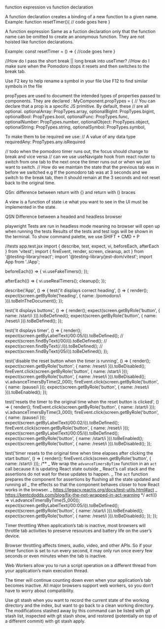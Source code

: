 function expression vs function declaration

A function declaration creates a binding of a new function to a given name.
Example: function resetTimer(){
// code goes here
}

A function expression
Same as a fuction declaration only that the function name can be omitted to create an anonymous function.
They are not hoisted like function declarations.

Example:
const resetTimer = () => {
//code goes here
}

//How do I pass the short break || long break into useTimer?
//How do I make sure when the Pomodoro stops it resets and then switches to the break tab.

Use F2 key to help rename a symbol in your file
Use F12 to find similar symbols in the file

propTypes are used to document the intended types of properties passed to components.
They are declared :
MyComponent.propTypes = {
// You can declare that a prop is a specific JS primitive. By default, these
// are all optional.
optionalArray: PropTypes.array,
optionalBigInt: PropTypes.bigint,
optionalBool: PropTypes.bool,
optionalFunc: PropTypes.func,
optionalNumber: PropTypes.number,
optionalObject: PropTypes.object,
optionalString: PropTypes.string,
optionalSymbol: PropTypes.symbol,

To make them to be required we use:
// A value of any data type
requiredAny: PropTypes.any.isRequired

// todo
when the pomodoro timer runs out, the focus should change to break and vice versa
// can we use useNavigate hook from react router to switch from one tab to the next once the timer runs out or when we just want to switch.
// How do we maintain the state that the previous tab was in before we switched e.g
If the pomodoro tab was at 3 seconds and we switch to the break tab, then it should remain at the 3 seconds and not reset back to the original time.

QSn:
difference between return with {} and return with () braces

A view is a function of state i.e what you want to see in the UI must be implemented in the state.

QSN
Difference between a headed and headless browser

playwright
Tests are run in headless mode meaning no browser will open up when running the tests
Results of the tests and test logs will be shown in the terminal.
To show command palette, we use SHIFT + CMD + P

//tests app.test.jsx
import { describe, test, expect, vi, beforeEach, afterEach } from 'vitest';
import { fireEvent, render, screen, cleanup, act } from '@testing-library/react';
import '@testing-library/jest-dom/vitest';
import App from './App';

beforeEach(() => {
vi.useFakeTimers();
});

afterEach(() => {
vi.useRealTimers();
cleanup();
});

describe('App', () => {
test('it displays correct heading', () => {
render(<App />);
expect(screen.getByRole('heading', { name: /pomodoro/i })).toBeInTheDocument();
});

test('it displays buttons', () => {
render(<App />);
expect(screen.getByRole('button', { name: /start/i })).toBeDefined();
expect(screen.getByRole('button', { name: /reset/i })).toBeDefined();
});

test('it displays timer', () => {
render(<App />);
expect(screen.getByLabelText(/00:05/i)).toBeDefined();
// expect(screen.findByText(/00/i)).toBeDefined();
// expect(screen.findByText(/:/i)).toBeDefined();
// expect(screen.findByText(/05/i)).toBeDefined();
});

test('disable the reset button when the timer is running', () => {
render(<App />);
expect(screen.getByRole('button', { name: /reset/i })).toBeDisabled();
fireEvent.click(screen.getByRole('button', { name: /start/i }));
expect(screen.getByRole('button', { name: /reset/i })).toBeDisabled();
vi.advanceTimersByTime(2_000);
fireEvent.click(screen.getByRole('button', { name: /pause/i }));
expect(screen.getByRole('button', { name: /reset/i })).toBeEnabled();
});

test('resets the timer to the original time when the reset button is clicked', () => {
render(<App />);
fireEvent.click(screen.getByRole('button', { name: /start/i }));
vi.advanceTimersByTime(3_000);
fireEvent.click(screen.getByRole('button', { name: /pause/i }));
expect(screen.getByLabelText(/00:02/i)).toBeDefined();
fireEvent.click(screen.getByRole('button', { name: /reset/i }));
expect(screen.getByLabelText(/00:05/i)).toBeDefined();
expect(screen.getByRole('button', { name: /start/i })).toBeEnabled();
expect(screen.getByRole('button', { name: /reset/i })).toBeDisabled();
});

test('timer resets to the original time when time elapses after clicking the start button', () => {
render(<App />);
fireEvent.click(screen.getByRole('button', { name: /start/i }));
/\*\*
_ We wrap the `advanceTimersByTime` function in an `act` call because it is updating React state outside
_ React's call stack and the assertions do not wait for these updates to happen.
_ The `act` function prepares the component for assertions by flushing all the state updated and running all
_ the effects so that the component behaves closer to how React works in the browser.
_ https://legacy.reactjs.org/docs/test-utils.html#act
_ https://kentcdodds.com/blog/fix-the-not-wrapped-in-act-warning
\*/
act(() => vi.advanceTimersByTime(5_000));
expect(screen.getByLabelText(/00:05/i)).toBeDefined();
expect(screen.getByRole('button', { name: /start/i })).toBeEnabled();
expect(screen.getByRole('button', { name: /reset/i })).toBeDisabled();
});
});

Timer throttling
When application’s tab is inactive, most browsers will throttle tab activities to preserve resources and battery life on the user’s device.

Browser throttling affects timers, audio, video, and other APIs. So if your timer function is set to run every second, it may only run once every few seconds or even minutes when the tab is inactive.

Web Workers allow you to run a script operation on a different thread from your application’s main execution thread.

The timer will continue counting down even when your application’s tab becomes inactive. All major browsers support web workers, so you don’t have to worry about compatibility.



Use git stash when you want to record the current state of the working directory and the index, but want to go back to a clean working directory.
The modifications stashed away by this command can be listed with git stash list, inspected with git stash show, and restored (potentially on top of a different commit) with git stash apply.
